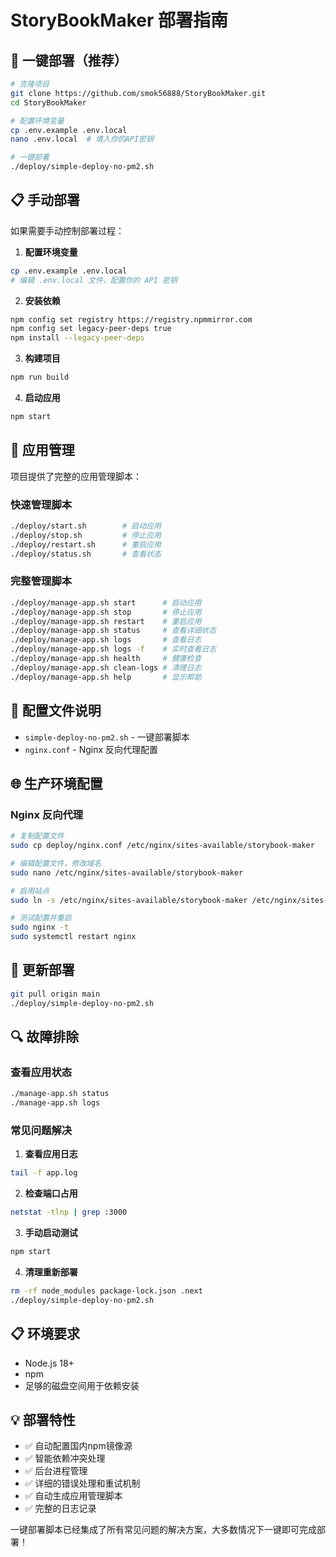 # StoryBookMaker 部署指南

## 🚀 一键部署（推荐）

```bash
# 克隆项目
git clone https://github.com/smok56888/StoryBookMaker.git
cd StoryBookMaker

# 配置环境变量
cp .env.example .env.local
nano .env.local  # 填入你的API密钥

# 一键部署
./deploy/simple-deploy-no-pm2.sh
```

## 📋 手动部署

如果需要手动控制部署过程：

1. **配置环境变量**
```bash
cp .env.example .env.local
# 编辑 .env.local 文件，配置你的 API 密钥
```

2. **安装依赖**
```bash
npm config set registry https://registry.npmmirror.com
npm config set legacy-peer-deps true
npm install --legacy-peer-deps
```

3. **构建项目**
```bash
npm run build
```

4. **启动应用**
```bash
npm start
```

## 🔧 应用管理

项目提供了完整的应用管理脚本：

### 快速管理脚本
```bash
./deploy/start.sh        # 启动应用
./deploy/stop.sh         # 停止应用
./deploy/restart.sh      # 重启应用
./deploy/status.sh       # 查看状态
```

### 完整管理脚本
```bash
./deploy/manage-app.sh start      # 启动应用
./deploy/manage-app.sh stop       # 停止应用
./deploy/manage-app.sh restart    # 重启应用
./deploy/manage-app.sh status     # 查看详细状态
./deploy/manage-app.sh logs       # 查看日志
./deploy/manage-app.sh logs -f    # 实时查看日志
./deploy/manage-app.sh health     # 健康检查
./deploy/manage-app.sh clean-logs # 清理日志
./deploy/manage-app.sh help       # 显示帮助
```

## 📁 配置文件说明

- `simple-deploy-no-pm2.sh` - 一键部署脚本
- `nginx.conf` - Nginx 反向代理配置

## 🌐 生产环境配置

### Nginx 反向代理

```bash
# 复制配置文件
sudo cp deploy/nginx.conf /etc/nginx/sites-available/storybook-maker

# 编辑配置文件，修改域名
sudo nano /etc/nginx/sites-available/storybook-maker

# 启用站点
sudo ln -s /etc/nginx/sites-available/storybook-maker /etc/nginx/sites-enabled/

# 测试配置并重启
sudo nginx -t
sudo systemctl restart nginx
```

## 🔄 更新部署

```bash
git pull origin main
./deploy/simple-deploy-no-pm2.sh
```

## 🔍 故障排除

### 查看应用状态
```bash
./manage-app.sh status
./manage-app.sh logs
```

### 常见问题解决

1. **查看应用日志**
```bash
tail -f app.log
```

2. **检查端口占用**
```bash
netstat -tlnp | grep :3000
```

3. **手动启动测试**
```bash
npm start
```

4. **清理重新部署**
```bash
rm -rf node_modules package-lock.json .next
./deploy/simple-deploy-no-pm2.sh
```

## 📋 环境要求

- Node.js 18+
- npm
- 足够的磁盘空间用于依赖安装

## 💡 部署特性

- ✅ 自动配置国内npm镜像源
- ✅ 智能依赖冲突处理
- ✅ 后台进程管理
- ✅ 详细的错误处理和重试机制
- ✅ 自动生成应用管理脚本
- ✅ 完整的日志记录

一键部署脚本已经集成了所有常见问题的解决方案，大多数情况下一键即可完成部署！